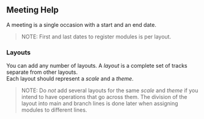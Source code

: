 ﻿## Meeting Help
A meeting is a single occasion with a start and an end date.

>NOTE: First and last dates to register modules is per layout.

### Layouts
You can add any number of layouts.
A *layout* is a complete set of tracks separate from other layouts.  
Each layout should represent a *scale* and a *theme*.

> NOTE: Do *not* add several layouts for the same *scale* and *theme* if you intend to have operations that go across them.
The division of the layout into main and branch lines is done later when assigning modules to different lines.
 
